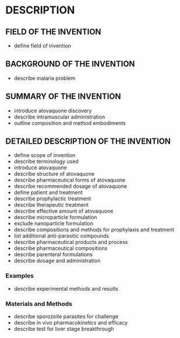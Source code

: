 # DESCRIPTION

## FIELD OF THE INVENTION

- define field of invention

## BACKGROUND OF THE INVENTION

- describe malaria problem

## SUMMARY OF THE INVENTION

- introduce atovaquone discovery
- describe intramuscular administration
- outline composition and method embodiments

## DETAILED DESCRIPTION OF THE INVENTION

- define scope of invention
- describe terminology used
- introduce atovaquone
- describe structure of atovaquone
- describe pharmaceutical forms of atovaquone
- describe recommended dosage of atovaquone
- define patient and treatment
- describe prophylactic treatment
- describe therapeutic treatment
- describe effective amount of atovaquone
- describe microparticle formulation
- exclude nanoparticle formulation
- describe compositions and methods for prophylaxis and treatment
- list additional anti-parasitic compounds
- describe pharmaceutical products and process
- describe pharmaceutical compositions
- describe parenteral formulations
- describe dosage and administration

### Examples

- describe experimental methods and results

### Materials and Methods

- describe sporozoite parasites for challenge
- describe in vivo pharmacokinetics and efficacy
- describe test for liver stage breakthrough

